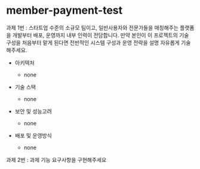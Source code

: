# member-payment-test

과제 1번 : 스타트업 수준의 소규모 팀이고, 일반사용자와 전문가들을 매칭해주는 플랫폼을 개발부터 배포, 
운영까지 내부 인력이 전담합니다. 만약 본인이 이 프로젝트의 기술 구성을 처음부터 맡게 된다면 전반적인 시스템 구성과 운영 전략을 설명 자유롭게 기술해주세요.

- 아키텍처 
   - none
 
- 기술 스택 
   - none
     
- 보안 및 성능고려 
   - none
     
- 배포 및 운영방식
   - none
     
과제 2번 : 과제 기능 요구사항을 구현해주세요

